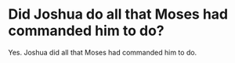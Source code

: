 # Did Joshua do all that Moses had commanded him to do?

Yes. Joshua did all that Moses had commanded him to do.
